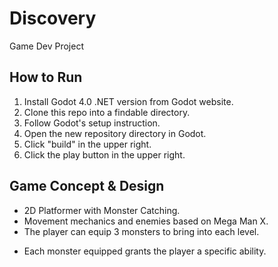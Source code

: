 # Discovery
Game Dev Project

## How to Run
1. Install Godot 4.0 .NET version from Godot website.
2. Clone this repo into a findable directory.
3. Follow Godot's setup instruction.
4. Open the new repository directory in Godot.
5. Click "build" in the upper right.
6. Click the play button in the upper right.


## Game Concept & Design
* 2D Platformer with Monster Catching.
* Movement mechanics and enemies based on Mega Man X.
* The player can equip 3 monsters to bring into each level.
- Each monster equipped grants the player a specific ability.
